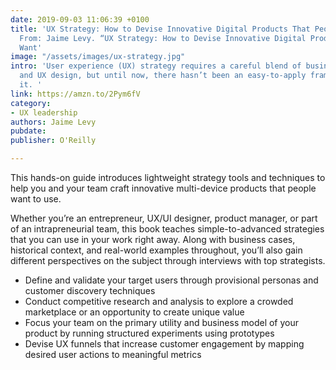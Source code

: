 ```yaml
---
date: 2019-09-03 11:06:39 +0100
title: 'UX Strategy: How to Devise Innovative Digital Products That People Want”  Excerpt
  From: Jaime Levy. “UX Strategy: How to Devise Innovative Digital Products That People
  Want'
image: "/assets/images/ux-strategy.jpg"
intro: 'User experience (UX) strategy requires a careful blend of business strategy
  and UX design, but until now, there hasn’t been an easy-to-apply framework for executing
  it. '
link: https://amzn.to/2Pym6fV
category:
- UX leadership
authors: Jaime Levy
pubdate: 
publisher: O'Reilly

---
```

This hands-on guide introduces lightweight strategy tools and techniques to help you and your team craft innovative multi-device products that people want to use.

Whether you’re an entrepreneur, UX/UI designer, product manager, or part of an intrapreneurial team, this book teaches simple-to-advanced strategies that you can use in your work right away. Along with business cases, historical context, and real-world examples throughout, you’ll also gain different perspectives on the subject through interviews with top strategists.

* Define and validate your target users through provisional personas and customer discovery techniques
* Conduct competitive research and analysis to explore a crowded marketplace or an opportunity to create unique value
* Focus your team on the primary utility and business model of your product by running structured experiments using prototypes
* Devise UX funnels that increase customer engagement by mapping desired user actions to meaningful metrics